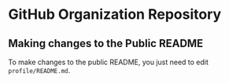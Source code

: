 # GitHub Organization Repository 

## Making changes to the Public README

To make changes to the public README, you just need to edit `profile/README.md`.
